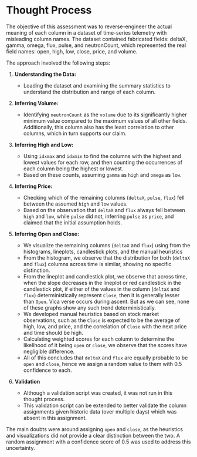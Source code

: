 # Thought Process

The objective of this assessment was to reverse-engineer the actual meaning of each column in a dataset of time-series telemetry with misleading column names. The dataset contained fabricated fields: deltaX, gamma, omega, flux, pulse, and neutronCount, which represented the real field names: open, high, low, close, price, and volume.

The approach involved the following steps:

1.  **Understanding the Data:**
    *   Loading the dataset and examining the summary statistics to understand the distribution and range of each column.

2.  **Inferring Volume:**
    *   Identifying `neutronCount` as the `volume` due to its significantly higher minimum value compared to the maximum values of all other fields. Additionally, this column also has the least correlation to other columns, which in turn supports our claim.

3.  **Inferring High and Low:**
    *   Using `idxmax` and `idxmin` to find the columns with the highest and lowest values for each row, and then counting the occurrences of each column being the highest or lowest.
    *   Based on these counts, assuming `gamma` as `high` and `omega` as `low`.

4.  **Inferring Price:**
    *   Checking which of the remaining columns (`deltaX`, `pulse`, `flux`) fell between the assumed `high` and `low` values.
    *   Based on the observation that `deltaX` and `flux` always fell between `high` and `low`, while `pulse` did not, inferring `pulse` as `price`, and claimed that the initial assumption holds.

5.  **Inferring Open and Close:**
    *  We visualize the remaining columns (`deltaX` and `flux`) using from the histograms, lineplots, candlestick plots, and the manual heuristics 
    *   From the histogram, we observe that the distribution for both (`deltaX` and `flux`) columns across time is similar, showing no specific distinction.
    *  From the lineplot and candlestick plot, we observe that across time, when the slope decreases in the lineplot or red candlestick in the candlestick plot, if either of the values in the column (`deltaX` and `flux`) deterministically represent `Close`, then it is generally lesser than `Open`. Vica verse occurs during ascent. But as we can see, none of these graphs show any such trend deterministically.
    *   We developed manual heuristics based on stock market observations, such as the `Close` is expected to be the average of high, low, and price, and the correlation of `Close` with the next price and time should be high.
    *   Calculating weighted scores for each column to determine the likelihood of it being `open` or `close`, we observe that the scores have negligible difference.
    *   All of this concludes that `deltaX` and `flux` are equally probable to be `open` and `close`, hence we assign a random value to them with 0.5 confidence to each.

6.  **Validation**
    *   Although a validation script was created, it was not run in this thought process.
    *   This validation script can be extended to better validate the column assignments given historic data (over multiple days) which was absent in this assignment.

The main doubts were around assigning `open` and `close`, as the heuristics and visualizations did not provide a clear distinction between the two. A random assignment with a confidence score of 0.5 was used to address this uncertainty.
